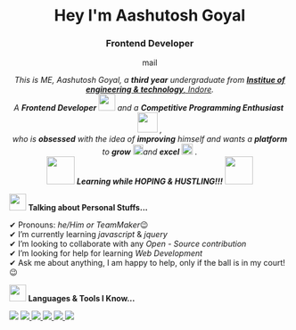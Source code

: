 <p align="center">
    
</p>
<h1 align="center">Hey I'm Aashutosh Goyal</h1>
<h3 align="center">Frontend Developer</h3>
<p align="center"
<a href="aashutosh89660@gmail.com">mail</a>
</p>
</p>
<p align="center">
  <em>
    This is ME, Aashutosh Goyal, a <b>third year</b> undergraduate from <a href="https://www.ietdavv.edu.in//"> <b>Institue of engineering & technology</b>, Indore</a>. <br>
    A <b>Frontend Developer</b> <img src="https://github.com/TheDudeThatCode/TheDudeThatCode/blob/master/Assets/Developer.gif" width="30px"> and a <b>Competitive Programming Enthusiast</b>&nbsp;<img src="https://github.com/TheDudeThatCode/TheDudeThatCode/blob/master/Assets/Designer.gif" width="36px">&nbsp,<br>who is <b>obsessed</b>
    with the idea of <b>improving</b> himself and wants a <b>platform</b> to 
    <b>grow</b> <img src="https://github.com/TheDudeThatCode/TheDudeThatCode/blob/master/Assets/Rocket.gif" width="18px">and 
    <b>excel</b> <img src="https://github.com/TheDudeThatCode/TheDudeThatCode/blob/master/Assets/Medal.gif" width="20px">&nbsp.
  </em> 
  <br>
  <img src="https://media.giphy.com/media/VgCDAzcKvsR6OM0uWg/giphy.gif" width="50" /> <b><i>Learning while HOPING & HUSTLING!!!</i></b> <img src="https://media.giphy.com/media/7j2hfyeVcDtf2/giphy.gif" width="50" />
</p>

<img src="https://media.giphy.com/media/ObNTw8Uzwy6KQ/giphy.gif" width="30px">&nbsp;**Talking about Personal Stuffs...**

✔ Pronouns: **he/Him* or *TeamMaker**😉 <br>
✔ I’m currently learning *javascript* & *jquery*<br>
✔ I’m looking to collaborate with any *Open - Source contribution*<br>
✔ I’m looking for help for learning *Web Development*<br>
✔ Ask me about anything, I am happy to help, only if the ball is in my court!😉<br>

 

<img src="https://media.giphy.com/media/ObNTw8Uzwy6KQ/giphy.gif" width="30px">&nbsp;**Languages & Tools I Know...**
<p align="left">
    <a href="https://isocpp.org/" target="-blank"><img src="https://img.icons8.com/color/48/000000/c-plus-plus-logo.png"/></a>
    <a href="https://developer.mozilla.org/en-US/docs/Web/JavaScript" target="_blank"> <img src="https://img.icons8.com/color/48/000000/javascript.png"/> </a> 
    <a href="https://www.w3.org/html/" target="_blank"> <img src="https://img.icons8.com/color/48/000000/html-5.png"/> </a> 
    <a href="https://getbootstrap.com" target="_blank"> <img src="https://img.icons8.com/color/48/000000/bootstrap.png"/> </a> 
    <a href="https://www.python.org" target="_blank"> <img src="https://img.icons8.com/color/48/000000/python.png"/> </a> 
    <a style="padding-right:8px;" href="https://www.mysql.com/" target="_blank"> <img src="https://img.icons8.com/fluent/50/000000/mysql-logo.png"/> </a>

         
    
      
</p>
